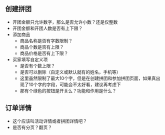 ## 创建拼团
* 开团金额只允许数字，那么是否允许小数？还是仅整数
* 开团金额和开团人数是否有上下限？
* 添加商品
  * 商品名称是否有字数限制？
  * 商品个数是否有上限？
  * 商品价格是否有上下限？
* 买家填写自定义项
  * 是否有个数上限？
  * 是否可以删除（自定义或默认就有的姓名，手机等）
  * 这里虽然限制了最大10个字，但是在创建拼团和参加拼团页面，如果真出现了10个字的字段，可能会不太好看，建议再考虑下
  * 那有个绿色的按钮是开关么？功能和作用是什么？

## 订单详情
* 这个应该叫活动详情或者拼团详情吧？
* 是否有分页？翻页？

